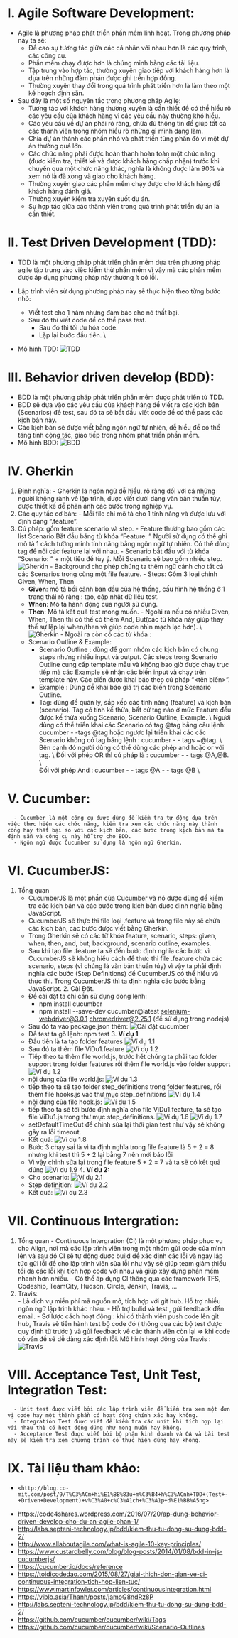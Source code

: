 
# I.	Agile Software Development:
  -	Agile là phương pháp phát triển phần mềm linh hoạt. Trong phương pháp này ta sẽ:
      + Đề cao sự tương tác giữa các cá nhân với nhau hơn là các quy trình, các công cụ.
      + Phần mềm chạy được hơn là chứng minh bằng các tài liệu.
      + Tập trung vào hợp tác, thường xuyên giao tiếp với khách hàng hơn là dựa trên những đàm phán được ghi trên hợp đồng.
      + Thường xuyên thay đổi trong quá trình phát triển hơn là làm theo một kế hoạch định sẵn.
  - Sau đây là một số nguyên tắc trong phương pháp Agile:
      + Tương tác với khách hàng thường xuyên là cần thiết để có thể hiểu rõ các yêu cầu của khách hàng vì các yêu cầu này thường khó hiểu.
      + Các yêu cầu về dự án phải rõ ràng, chứa đủ thông tin để giúp tất cả các thành viên trong nhóm hiểu rõ những gì mình đang làm.
      + Chia dự án thành các phần nhỏ và phát triển từng phần đó vì một dự án thường quá lớn.
      + Các chức năng phải được hoàn thành hoàn toàn một chức năng (được kiểm tra, thiết kế và được khách hàng chấp nhận) trước khi chuyển qua một chức năng khác, nghĩa là không được làm 90% và xem nó là đã xong và giao cho khách hàng.
      + Thường xuyên giao các phần mềm chạy được cho khách hàng để khách hàng đánh giá.
      + Thường xuyên kiểm tra xuyên suốt dự án.
      + Sự hợp tác giữa các thành viên trong quá trình phát triển dự án là cần thiết.
# II.	Test Driven Development (TDD):
  - TDD là một phương pháp phát triển phần mềm dựa trên phương pháp agile	tập trung vào việc kiểm thử phần mềm vì vậy mà các phần mềm được áp dụng phương pháp này thường ít có lỗi.
  -	Lập trình viên sử dụng phương pháp này sẽ thực hiện theo từng bước nhỏ:
	   + Viết test cho 1 hàm nhưng đảm bảo cho nó thất bại.
     + Sau đó thì viết code để có thể pass test.
	   + Sau đó thì tối ưu hóa code.
	   + Lặp lại bước đầu tiên. \\

  - Mô hình TDD:
    ![TDD](https://github.com/UDPT-2017/seminar-cucumberjs_1412278_1412414/raw/master/docs/hinh1.png 'mô hình TDD')
# III.	Behavior driven develop (BDD):
  - BDD là một phương pháp phát triển phần mềm được phát triển từ TDD.
  -	BDD sẽ dựa vào các yêu cầu của khách hàng để viết ra các kịch bản (Scenarios) để test, sau đó ta sẽ bắt đầu viết code để có thể pass các kịch bản này.
  -	Các kịch bản sẽ được viết bằng ngôn ngữ tự nhiên, dễ hiểu để có thể tăng tính cộng tác, giao tiếp trong nhóm phát triển phần mềm.
  -	Mô hình BDD:
    ![BDD](https://github.com/UDPT-2017/seminar-cucumberjs_1412278_1412414/raw/master/docs/hinh2.jpg 'mô hình BDD')
# IV.	Gherkin
  1.	Định nghĩa:
      -	Gherkin là ngôn ngữ dễ hiểu, rõ ràng đối với cả những người không rành về lập trình, được viết dưới dạng văn bản thuần túy, được thiết kế để phản ánh các bước trong nghiệp vụ.
  2.	Các quy tắc cơ bản:
      -	Mỗi file chỉ mô tả cho 1 tính năng và được lưu với định dạng “.feature”.
  3.	Cú pháp: gồm feature scenario và step.
      -	Feature thường bao gồm các list Scenario.Băt đầu bằng từ khóa “Feature: ” Người sử dụng có thể ghi mô tả 1 cách tường minh tính năng bằng ngôn ngữ tự nhiên. Có thể dùng tag để nối các feature lại với nhau.
      -	Scenario bắt đầu với từ khóa “Scenario: ” + một tiêu đề tùy ý. Mỗi Scenario sẽ bao gồm nhiều step.
      ![Gherkin](https://github.com/UDPT-2017/seminar-cucumberjs_1412278_1412414/raw/master/docs/hinh3.png )
      -	Background cho phép chúng ta thêm ngữ cảnh cho tất cả các Scenarios trong cùng một file feature.
      -	Steps: Gồm 3 loại chính Given, When, Then
	       + **Given**: mô tả bối cảnh ban đầu của hệ thống, cấu hình hệ thống ở 1 trạng thái rõ ràng : tạo, cập nhật dữ liệu test.
	       + **When**: Mô tả hành động của người sử dụng.
	       + **Then**: Mô tả kết quả test mong muốn.
      -	Ngoài ra nếu có nhiều Given, When, Then thì có thể có thêm And, But(các từ khóa này giúp thay thế sự lặp lại when/then và giúp code nhìn mạch lạc hơn).
      \\
      ![Gherkin](https://github.com/UDPT-2017/seminar-cucumberjs_1412278_1412414/raw/master/docs/hinh4.png )
      -	Ngoài ra còn có các từ khóa :
        + Scenario Outline  & Example:
          - Scenario Outline : dùng để gom nhóm các kịch bản có chung steps nhưng nhiều input và output. Các steps trong Scenario Outline cung cấp template mẫu và không bao giờ được  chạy trực tiếp mà các Example sẽ nhận các biến input và chạy trên template này. Các biến được khai báo theo cú pháp “<tên biến>”.
          - Example : Dùng để khai báo giá trị các biến trong Scenario Outline.
          - Tag: dùng để quản lý, sắp xếp các tính năng (feature) và kịch bản (scenario). Tag có tính kế thừa, bất cứ tag nào ở mức Feature đều được kế thừa xuống Scenario, Scenario Outline, Example. \\
          Người dùng có thể triển khai các Scenario có tag @tag bằng câu lệnh: cucumber - -tags @tag hoặc ngược lại triển khai các các Scenario không có tag bằng lệnh : cucumber  - - tags ~@tag. \\
          Bên cạnh đó người dùng có thể dùng các phép and hoặc or với tag. \\
          Đối với phép OR thì cú pháp là : cucumber - - tags @A,@B. \\    
          Đối với phép And : cucumber - - tags @A - - tags @B \\
# V. Cucumber:
      -	Cucumber là một công cụ được dùng để kiểm tra tự động dựa trên việc thực hiện các chức năng, kiểm tra xem các chức năng này thành công hay thất bại so với các kịch bản, các bước trong kịch bản mà ta định sẵn và công cụ này hỗ trợ cho BDD.
      -	Ngôn ngữ được Cucumber sử dụng là ngôn ngữ Gherkin.
# VI.	CucumberJS:
  1. Tổng quan
      -	CucumberJS là một phần của Cucumber và nó được dùng để kiểm tra các kịch bản
      và các bước trong kịch bản được định nghĩa bằng JavaScript.
      -	CucumberJS sẽ thực thi file loại .feature và trong file này sẽ chứa các kịch bản,
      các bước được viết bằng Gherkin.
      -	Trong Gherkin sẽ có các từ khóa feature, scenario, steps: given, when, then, and, but; background, scenario outline, examples.
      -	Sau khi tạo file .feature ta sẽ đến bước định nghĩa các bước vì CucumberJS sẽ không hiểu cách để thực thi file .feature chứa các scenario, steps (vì chúng là văn bản thuần túy) vì vậy ta phải định nghĩa các bước (Step Definitions) để CucumberJS có thể hiểu và thực thi. Trong CucumberJS thì ta định nghĩa các bước bằng JavaScript.
    2. Cài Đặt.
      -	Để cài đặt ta chỉ cần sử dụng dòng lệnh:
          + npm install cucumber
          + npm install --save-dev cucumber@latest selenium-webdriver@3.0.1 chromedriver@2.25.1 (để sử dụng trong nodejs)
      -	Sau đó ta vào package.json thêm:
          ![Cài đặt cucumber](https://github.com/UDPT-2017/seminar-cucumberjs_1412278_1412414/raw/master/docs/hinh5.png )
      -	Để test ta gõ lệnh: npm test
    3. **Ví dụ 1**
      -	Đầu tiên là ta tạo folder features
          ![Ví dụ 1.1](https://github.com/UDPT-2017/seminar-cucumberjs_1412278_1412414/raw/master/docs/hinh6.png)
      -	Sau đó ta thêm file ViDu1.feature
          ![Ví dụ 1.2](https://github.com/UDPT-2017/seminar-cucumberjs_1412278_1412414/raw/master/docs/hinh7.png)
      -	Tiếp theo ta thêm file world.js, trước hết chúng ta phải tạo folder support trong folder features rồi thêm file world.js vào folder support
          ![Ví dụ 1.2](https://github.com/UDPT-2017/seminar-cucumberjs_1412278_1412414/raw/master/docs/hinh8.png)
      -	nội dung của file world.js:
          ![Ví dụ 1.3](https://github.com/UDPT-2017/seminar-cucumberjs_1412278_1412414/raw/master/docs/hinh9.png)
      -	tiếp theo ta sẽ tạo folder step_definitions trong folder features, rồi thêm file hooks.js vào thư mục step_definitions
          ![Ví dụ 1.4](https://github.com/UDPT-2017/seminar-cucumberjs_1412278_1412414/raw/master/docs/hinh10.png)
      -	nội dung của file hook.js:
          ![Ví dụ 1.5](https://github.com/UDPT-2017/seminar-cucumberjs_1412278_1412414/raw/master/docs/hinh11.png)
      -	tiếp theo ta sẽ tới bước định nghĩa cho file ViDu1.feature, ta sẽ tạo file ViDu1.js trong thư mục step_definitions.
            ![Ví dụ 1.6](https://github.com/UDPT-2017/seminar-cucumberjs_1412278_1412414/raw/master/docs/hinh12.png)
            ![Ví dụ 1.7](https://github.com/UDPT-2017/seminar-cucumberjs_1412278_1412414/raw/master/docs/hinh13.png)
      -	setDefaultTimeOut để chỉnh sửa lại thời gian test như vậy sẽ không gây ra lỗi timeout.
      -	Kết quả:
            ![Ví dụ 1.8](https://github.com/UDPT-2017/seminar-cucumberjs_1412278_1412414/raw/master/docs/hinh14.png)
      -	Bước 3 chạy sai là vì ta định nghĩa trong file feature là 5 + 2 = 8 nhưng khi test thì 5 + 2 lại bằng 7 nên mới báo lỗi
      -	Vì vậy chỉnh sửa lại trong file feature 5 + 2 = 7 và ta sẽ có kết quả đúng
            ![Ví dụ 1.9](https://github.com/UDPT-2017/seminar-cucumberjs_1412278_1412414/raw/master/docs/hinh15.png)
    4.	**Ví dụ 2:**
      -	Cho scenario:
            ![Ví dụ 2.1](https://github.com/UDPT-2017/seminar-cucumberjs_1412278_1412414/raw/master/docs/hinh16.png)
      -	Step definition:
            ![Ví dụ 2.2](https://github.com/UDPT-2017/seminar-cucumberjs_1412278_1412414/raw/master/docs/hinh17.png)
      -	Kết quả:
            ![Ví dụ 2.3](https://github.com/UDPT-2017/seminar-cucumberjs_1412278_1412414/raw/master/docs/hinh18.png)
# VII.	Continuous Intergration:
  1.	Tổng quan
    -	Continuous Intergration (CI) là một phương pháp phục vụ cho Align, nơi mà các lập trình viên trong một nhóm gửi code của mình lên và sau đó CI sẽ tự động được build để xác định các lỗi và ngay lập tức gửi lỗi để cho lập trình viên sửa lỗi như vậy sẽ giúp team giảm thiểu tối đa các lỗi khi tích hợp code với nhau và giúp xây dựng phần mềm nhanh hơn nhiều.
    -	Có thể áp dụng CI thông qua các framework TFS, Codeship, TeamCity, Hudson, Circle, Jenkin, Travis, …
  2.	Travis:  
    -	Là dịch vụ miễn phí mã nguồn mở, tích hợp với git hub. Hỗ trợ nhiều ngôn ngữ lập trình khác nhau.
    -	Hỗ trợ bulid và test , gửi feedback đến email.
    -	Sơ lược cách hoạt động : khi có thành viên push code lên git hub, Travis sẽ tiến hành test bộ code đó ( thông qua các bộ test được quy định từ trước ) và gửi feedback về các thành viên còn lại => khi code có vấn đề sẽ dễ dàng xác định lỗi.
    Mô hình hoạt động của Travis :
      ![Travis](https://github.com/UDPT-2017/seminar-cucumberjs_1412278_1412414/raw/master/docs/hinh19.png)
# VIII.	Acceptance Test, Unit Test, Integration Test:
      -	Unit test được viết bởi các lập trình viên để kiểm tra xem một đơn vị code hay một thành phần có hoạt động chính xác hay không.
      -	Integration Test được viết để kiểm tra các unit khi tích hợp lại với nhau thì có hoạt động đúng như mong muốn hay không.
      -	Acceptance Test được viết bởi bộ phận kinh doanh và QA và bài test này sẽ kiểm tra xem chương trình có thực hiện đúng hay không.
# IX.	Tài liệu tham khảo:

  -     <http://blog.co-mit.com/post/9/T%C3%ACm+hi%E1%BB%83u+m%C3%B4+h%C3%ACnh+TDD+(Test+-+Driven+Development)+v%C3%A0+c%C3%A1ch+%C3%A1p+d%E1%BB%A5ng>
  -	<https://code4shares.wordpress.com/2016/07/20/ap-dung-behavior-driven-develop-cho-du-an-agile-phan-1/>
  -	<http://labs.septeni-technology.jp/bdd/kiem-thu-tu-dong-su-dung-bdd-2/>
  -	<http://www.allaboutagile.com/what-is-agile-10-key-principles/>
  -	<https://www.custardbelly.com/blog/blog-posts/2014/01/08/bdd-in-js-cucumberjs/>
  -	<https://cucumber.io/docs/reference>
  -	<https://toidicodedao.com/2015/08/27/giai-thich-don-gian-ve-ci-continuous-integration-tich-hop-lien-tuc/>
  -	<https://www.martinfowler.com/articles/continuousIntegration.html>
  -	<https://viblo.asia/Thanh/posts/jamoG8ndRz8P>
  -	<http://labs.septeni-technology.jp/bdd/kiem-thu-tu-dong-su-dung-bdd-2/>
  -	<https://github.com/cucumber/cucumber/wiki/Tags>
  -	<https://github.com/cucumber/cucumber/wiki/Scenario-Outlines>
